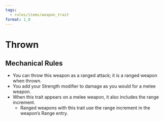 ```yaml
---
tags:
  - rules/items/weapon_trait
format: 1_0
---
```

# Thrown
 
## Mechanical Rules

- You can throw this weapon as a ranged attack; it is a ranged weapon when thrown.
- You add your Strength modifier to damage as you would for a melee weapon.
- When this trait appears on a melee weapon, it also includes the range increment.
	- Ranged weapons with this trait use the range increment in the weapon’s Range entry.